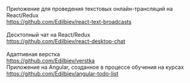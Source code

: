Приложение для проведения текстовых онлайн-трансляций на React/Redux<br/>
https://github.com/Edilbiev/react-text-broadcasts<br/>
<br/>
Десктопный чат на React/Redux<br/>
https://github.com/Edilbiev/react-desktop-chat<br/>
<br/>
Адаптивная верстка<br/>
https://github.com/Edilbiev/verstka
<br/>
Приложение на Angular, созданное в процессе обучения на курсах<br/>
https://github.com/Edilbiev/angular-todo-list
